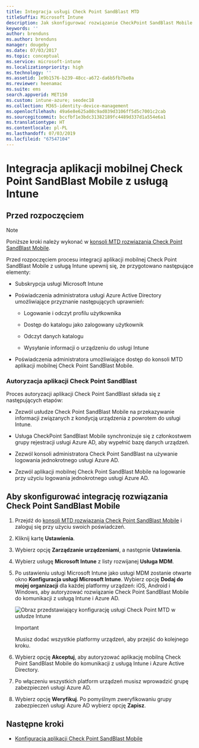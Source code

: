 ```yaml
---
title: Integracja usługi Check Point SandBlast MTD
titleSuffix: Microsoft Intune
description: Jak skonfigurować rozwiązanie CheckPoint SandBlast Mobile Threat Defense (MTD) za pomocą usługi Microsoft Intune w celu kontrolowania dostępu urządzeń przenośnych do zasobów firmy.
keywords: ''
author: brenduns
ms.author: brenduns
manager: dougeby
ms.date: 07/03/2017
ms.topic: conceptual
ms.service: microsoft-intune
ms.localizationpriority: high
ms.technology: ''
ms.assetid: 1e9b1576-b239-48cc-a672-da6b5fb7be0a
ms.reviewer: heenamac
ms.suite: ems
search.appverid: MET150
ms.custom: intune-azure; seodec18
ms.collection: M365-identity-device-management
ms.openlocfilehash: 49a6e8e625a08c9ad039d3106ff5d5c7001c2cab
ms.sourcegitcommit: bccfbf1e3bdc31382189fc4489d337d1a554e6a1
ms.translationtype: HT
ms.contentlocale: pl-PL
ms.lasthandoff: 07/03/2019
ms.locfileid: "67547104"
---
```

# <a name="integrate-check-point-sandblast-mobile-with-intune"></a>Integracja aplikacji mobilnej Check Point SandBlast Mobile z usługą Intune

## <a name="before-you-begin"></a>Przed rozpoczęciem

> [!NOTE] 
> Poniższe kroki należy wykonać w [konsoli MTD rozwiązania Check Point SandBlast Mobile](https://intune-4.eu1.locsec.net/).

Przed rozpoczęciem procesu integracji aplikacji mobilnej Check Point SandBlast Mobile z usługą Intune upewnij się, że przygotowano następujące elementy:

- Subskrypcja usługi Microsoft Intune

- Poświadczenia administratora usługi Azure Active Directory umożliwiające przyznanie następujących uprawnień:

    - Logowanie i odczyt profilu użytkownika

    - Dostęp do katalogu jako zalogowany użytkownik

    - Odczyt danych katalogu

    - Wysyłanie informacji o urządzeniu do usługi Intune

- Poświadczenia administratora umożliwiające dostęp do konsoli MTD aplikacji mobilnej Check Point SandBlast Mobile.

### <a name="check-point-sandblast-app-authorization"></a>Autoryzacja aplikacji Check Point SandBlast

Proces autoryzacji aplikacji Check Point SandBlast składa się z następujących etapów:

- Zezwól usłudze Check Point SandBlast Mobile na przekazywanie informacji związanych z kondycją urządzenia z powrotem do usługi Intune.

- Usługa CheckPoint SandBlast Mobile synchronizuje się z członkostwem grupy rejestracji usługi Azure AD, aby wypełnić bazę danych urządzeń.

- Zezwól konsoli administratora Check Point SandBlast na używanie logowania jednokrotnego usługi Azure AD.

- Zezwól aplikacji mobilnej Check Point SandBlast Mobile na logowanie przy użyciu logowania jednokrotnego usługi Azure AD.

## <a name="to-set-up-check-point-sandblast-mobile-integration"></a>Aby skonfigurować integrację rozwiązania Check Point SandBlast Mobile

1. Przejdź do [konsoli MTD rozwiązania Check Point SandBlast Mobile](https://intune-4.eu1.locsec.net/) i zaloguj się przy użyciu swoich poświadczeń.

2. Kliknij kartę **Ustawienia**.

3. Wybierz opcję **Zarządzanie urządzeniami**, a następnie **Ustawienia**.

4. Wybierz usługę **Microsoft Intune** z listy rozwijanej **Usługa MDM**.

5. Po ustawieniu usługi Microsoft Intune jako usługi MDM zostanie otwarte okno **Konfiguracja usługi Microsoft Intune**. Wybierz opcję **Dodaj do mojej organizacji** dla każdej platformy urządzeń: iOS, Android i Windows, aby autoryzować rozwiązanie Check Point SandBlast Mobile do komunikacji z usługą Intune i Azure AD.

    ![Obraz przedstawiający konfigurację usługi Check Point MTD w usłudze Intune](./media/checkpoint-MTD-1.PNG)

    > [!IMPORTANT]
    > Musisz dodać wszystkie platformy urządzeń, aby przejść do kolejnego kroku.

6. Wybierz opcję **Akceptuj**, aby autoryzować aplikację mobilną Check Point SandBlast Mobile do komunikacji z usługą Intune i Azure Active Directory.

7. Po włączeniu wszystkich platform urządzeń musisz wprowadzić grupę zabezpieczeń usługi Azure AD.

8. Wybierz opcję **Weryfikuj**. Po pomyślnym zweryfikowaniu grupy zabezpieczeń usługi Azure AD wybierz opcję **Zapisz**.

## <a name="next-steps"></a>Następne kroki

- [Konfiguracja aplikacji Check Point SandBlast Mobile](mtd-apps-ios-app-configuration-policy-add-assign.md)
